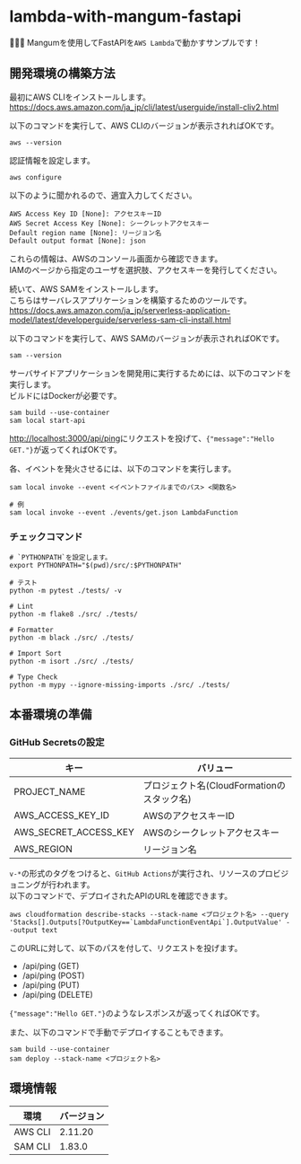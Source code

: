 # lambda-with-mangum-fastapi

🤠🤠🤠 Mangumを使用してFastAPIを`AWS Lambda`で動かすサンプルです！  

## 開発環境の構築方法

最初にAWS CLIをインストールします。  
<https://docs.aws.amazon.com/ja_jp/cli/latest/userguide/install-cliv2.html>  

以下のコマンドを実行して、AWS CLIのバージョンが表示されればOKです。  

```shell
aws --version
```

認証情報を設定します。  

```shell
aws configure
```

以下のように聞かれるので、適宜入力してください。

```shell
AWS Access Key ID [None]: アクセスキーID
AWS Secret Access Key [None]: シークレットアクセスキー
Default region name [None]: リージョン名
Default output format [None]: json
```

これらの情報は、AWSのコンソール画面から確認できます。  
IAMのページから指定のユーザを選択肢、アクセスキーを発行してください。  

続いて、AWS SAMをインストールします。  
こちらはサーバレスアプリケーションを構築するためのツールです。  
<https://docs.aws.amazon.com/ja_jp/serverless-application-model/latest/developerguide/serverless-sam-cli-install.html>  

以下のコマンドを実行して、AWS SAMのバージョンが表示されればOKです。  

```shell
sam --version
```

サーバサイドアプリケーションを開発用に実行するためには、以下のコマンドを実行します。  
ビルドにはDockerが必要です。  

```shell
sam build --use-container
sam local start-api
```

<http://localhost:3000/api/ping>にリクエストを投げて、`{"message":"Hello GET."}`が返ってくればOKです。  

各、イベントを発火させるには、以下のコマンドを実行します。  

```shell
sam local invoke --event <イベントファイルまでのパス> <関数名>

# 例
sam local invoke --event ./events/get.json LambdaFunction
```

### チェックコマンド

```shell
# `PYTHONPATH`を設定します。
export PYTHONPATH="$(pwd)/src/:$PYTHONPATH"

# テスト
python -m pytest ./tests/ -v

# Lint
python -m flake8 ./src/ ./tests/

# Formatter
python -m black ./src/ ./tests/

# Import Sort
python -m isort ./src/ ./tests/

# Type Check
python -m mypy --ignore-missing-imports ./src/ ./tests/
```

## 本番環境の準備

### GitHub Secretsの設定

| キー | バリュー |
| --- | --- |
| PROJECT_NAME | プロジェクト名(CloudFormationのスタック名) |
| AWS_ACCESS_KEY_ID | AWSのアクセスキーID |
| AWS_SECRET_ACCESS_KEY | AWSのシークレットアクセスキー |
| AWS_REGION | リージョン名 |

`v-*`の形式のタグをつけると、`GitHub Actions`が実行され、リソースのプロビジョニングが行われます。  
以下のコマンドで、デプロイされたAPIのURLを確認できます。  

```shell
aws cloudformation describe-stacks --stack-name <プロジェクト名> --query 'Stacks[].Outputs[?OutputKey==`LambdaFunctionEventApi`].OutputValue' --output text
```

このURLに対して、以下のパスを付して、リクエストを投げます。  

- /api/ping (GET)
- /api/ping (POST)
- /api/ping (PUT)
- /api/ping (DELETE)

`{"message":"Hello GET."}`のようなレスポンスが返ってくればOKです。  

また、以下のコマンドで手動でデプロイすることもできます。  

```shell
sam build --use-container
sam deploy --stack-name <プロジェクト名>
```

## 環境情報

| 環境 | バージョン |
| --- | --- |
| AWS CLI | 2.11.20 |
| SAM CLI | 1.83.0 |
